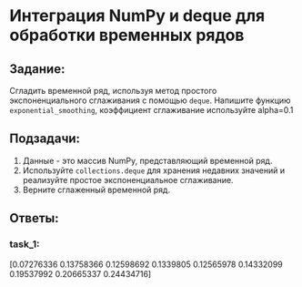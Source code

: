 # Интеграция NumPy и deque для обработки временных рядов

## Задание:
Сгладить временной ряд, используя метод простого экспоненциального сглаживания с помощью `deque`.
Напишите функцию `exponential_smoothing`, коэффициент сглаживание используйте alpha=0.1 

## Подзадачи:
1. Данные - это массив NumPy, представляющий временной ряд.
2. Используйте `collections.deque` для хранения недавних значений и реализуйте простое экспоненциальное сглаживание.
3. Верните сглаженный временной ряд.

## Ответы:
### task_1:
[0.07276336 0.13758366 0.12598692 0.1339805  0.12565978 0.14332099
 0.19537992 0.20665337 0.24434716]


